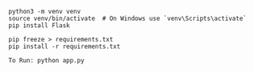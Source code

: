     python3 -m venv venv
    source venv/bin/activate  # On Windows use `venv\Scripts\activate`
    pip install Flask

    pip freeze > requirements.txt
    pip install -r requirements.txt

    To Run: python app.py